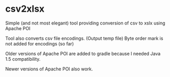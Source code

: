 # csv2xlsx
Simple (and not most elegant) tool providing conversion of csv to xslx using Apache POI

Tool also converts csv file encodings. (Output temp file)
Byte order mark is not added for encodings (so far)

Older versions of Apache POI are added to gradle because I needed Java 1.5 compatibility.

Newer versions of Apache POI also work.
